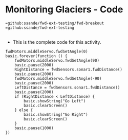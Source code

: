 # Monitoring Glaciers - Code
```package
=github:ssande/fwd-ext-testing/fwd-breakout
=github:ssande/fwd-ext-testing
```
## 
* This is the complete code for this activity.
```template
fwdMotors.middleServo.fwdSetAngle(0)
basic.forever(function () {
    fwdMotors.middleServo.fwdSetAngle(90)
    basic.pause(2000)
    RightDistance = fwdSensors.sonar1.fwdDistance()
    basic.pause(2000)
    fwdMotors.middleServo.fwdSetAngle(-90)
    basic.pause(2000)
    LeftDistance = fwdSensors.sonar1.fwdDistance()
    basic.pause(2000)
    if (RightDistance < LeftDistance) {
        basic.showString("Go Left")
        basic.clearScreen()
    } else {
        basic.showString("Go Right")
        basic.clearScreen()
    }
    basic.pause(1000)
})
```
